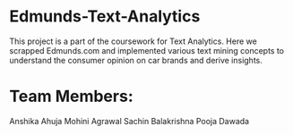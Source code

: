 # Edmunds-Text-Analytics
 This project is a part of the coursework for Text Analytics. Here we scrapped Edmunds.com and implemented various text mining concepts to understand the consumer opinion on car brands and derive insights.

# Team Members:
Anshika Ahuja
Mohini Agrawal
Sachin Balakrishna
Pooja Dawada
